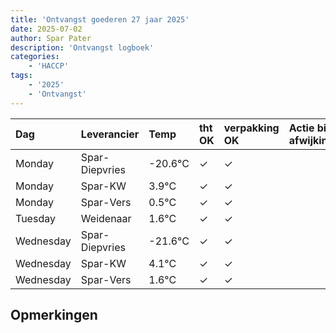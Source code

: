 ```yaml
---
title: 'Ontvangst goederen 27 jaar 2025'
date: 2025-07-02
author: Spar Pater
description: 'Ontvangst logboek'
categories:
    - 'HACCP'
tags:
    - '2025'
    - 'Ontvangst'
---
```

| Dag | Leverancier | Temp | tht OK | verpakking OK | Actie bij afwijking | Controle door |
|:---|:---|:---|:---|:---|:---|:---|
| Monday | Spar-Diepvries | -20.6°C | &check; | &check; | | DPater |
| Monday | Spar-KW | 3.9°C | &check; | &check; | | DPater |
| Monday | Spar-Vers | 0.5°C | &check; | &check; | | DPater |
| Tuesday | Weidenaar | 1.6°C | &check; | &check; | | DPater |
| Wednesday | Spar-Diepvries | -21.6°C | &check; | &check; | | WPater |
| Wednesday | Spar-KW | 4.1°C | &check; | &check; | | WPater |
| Wednesday | Spar-Vers | 1.6°C | &check; | &check; | | WPater |

## Opmerkingen


